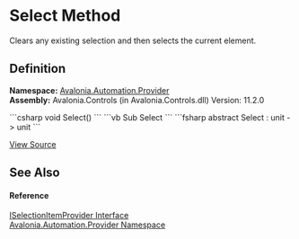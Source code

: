 # Select Method


Clears any existing selection and then selects the current element.



## Definition
**Namespace:** <a href="N_Avalonia_Automation_Provider">Avalonia.Automation.Provider</a>  
**Assembly:** Avalonia.Controls (in Avalonia.Controls.dll) Version: 11.2.0

<Tabs groupId="api-code-preview">
<TabItem value="csharp" label="C#">
```csharp
void Select()
```
</TabItem>
<TabItem value="vb" label="VB">
```vb
Sub Select
```
</TabItem>
<TabItem value="fsharp" label="F#">
```fsharp
abstract Select : unit -> unit 
```
</TabItem>
</Tabs>



<a href="https://github.com/AvaloniaUI/Avalonia/tree/master/src/Windows/Avalonia.Win32/Interop/Automation/ISelectionItemProvider.cs" title="View the source code">View Source</a>



## See Also


#### Reference
<a href="T_Avalonia_Automation_Provider_ISelectionItemProvider">ISelectionItemProvider Interface</a>  
<a href="N_Avalonia_Automation_Provider">Avalonia.Automation.Provider Namespace</a>  

